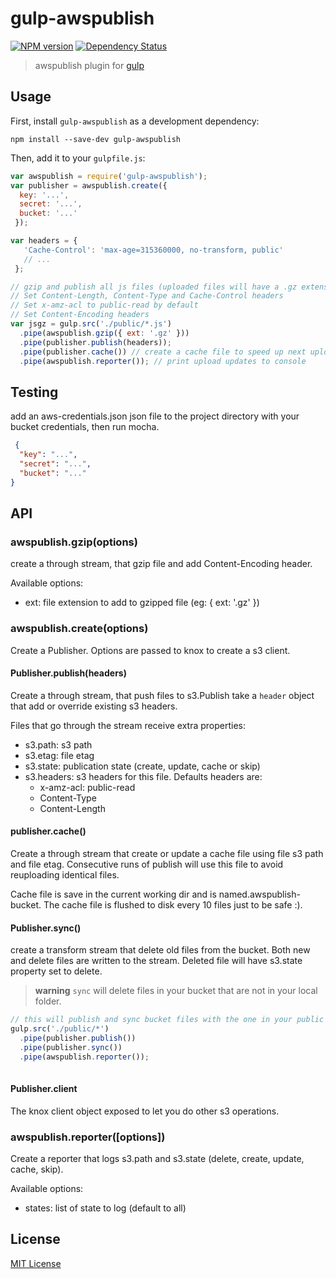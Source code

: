 # gulp-awspublish
[![NPM version][npm-image]][npm-url] [![Dependency Status][depstat-image]][depstat-url]

> awspublish plugin for [gulp](https://github.com/wearefractal/gulp)

## Usage

First, install `gulp-awspublish` as a development dependency:

```shell
npm install --save-dev gulp-awspublish
```

Then, add it to your `gulpfile.js`:

```javascript
var awspublish = require('gulp-awspublish');
var publisher = awspublish.create({ 
  key: '...', 
  secret: '...', 
  bucket: '...'
 });

var headers = { 
   'Cache-Control': 'max-age=315360000, no-transform, public' 
   // ...
 };

// gzip and publish all js files (uploaded files will have a .gz extension)
// Set Content-Length, Content-Type and Cache-Control headers
// Set x-amz-acl to public-read by default
// Set Content-Encoding headers
var jsgz = gulp.src('./public/*.js')
  .pipe(awspublish.gzip({ ext: '.gz' }))
  .pipe(publisher.publish(headers));
  .pipe(publisher.cache()) // create a cache file to speed up next uploads
  .pipe(awspublish.reporter()); // print upload updates to console
```

## Testing

add an aws-credentials.json json file to the project directory
with your bucket credentials, then run mocha.

```json
 {
  "key": "...",
  "secret": "...",
  "bucket": "..."
}
```

## API

### awspublish.gzip(options)

create a through stream, that gzip file and add Content-Encoding header.

Available options:
  - ext: file extension to add to gzipped file (eg: { ext: '.gz' })

### awspublish.create(options)

Create a Publisher. Options are passed to knox to create a s3 client.

#### Publisher.publish(headers)

Create a through stream, that push files to s3.Publish take a `header` object that add or override existing s3 headers.

Files that go through the stream receive extra properties:

  - s3.path: s3 path
  - s3.etag: file etag
  - s3.state: publication state (create, update, cache or skip)
  - s3.headers: s3 headers for this file. Defaults headers are:
    - x-amz-acl: public-read
    - Content-Type
    - Content-Length

#### publisher.cache()

Create a through stream that create or update a cache file using file s3 path and file etag.
Consecutive runs of publish will use this file to avoid reuploading identical files.

Cache file is save in the current working dir and is named.awspublish-bucket. The cache file is flushed to disk every 10 files just to be safe :).

#### Publisher.sync()

create a transform stream that delete old files from the bucket. Both new and delete files are written to the stream. Deleted file will have s3.state property set to delete.

> **warning** `sync` will delete files in your bucket that are not in your local folder.

```js
// this will publish and sync bucket files with the one in your public directory  
gulp.src('./public/*')
  .pipe(publisher.publish())
  .pipe(publisher.sync())  
  .pipe(awspublish.reporter()); 
  
```


#### Publisher.client

The knox client object exposed to let you do other s3 operations.

### awspublish.reporter([options])

Create a reporter that logs s3.path and s3.state (delete, create, update, cache, skip).

Available options:
  - states: list of state to log (default to all)

## License

[MIT License](http://en.wikipedia.org/wiki/MIT_License)

[npm-url]: https://npmjs.org/package/gulp-awspublish
[npm-image]: https://badge.fury.io/js/gulp-awspublish.png

[depstat-url]: https://david-dm.org/pgherveou/gulp-awspublish
[depstat-image]: https://david-dm.org/pgherveou/gulp-awspublish.png
